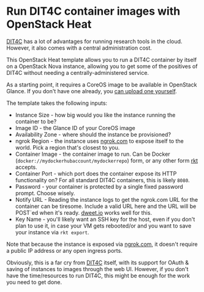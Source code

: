 # Run DIT4C container images with OpenStack Heat

[DIT4C][dit4c] has a lot of advantages for running research tools in the cloud. However, it also comes with a central administration cost.

This OpenStack Heat template allows you to run a DIT4C container by itself on a OpenStack Nova instance, allowing you to get some of the positives of DIT4C without needing a centrally-administered service.

As a starting point, it requires a CoreOS image to be available in OpenStack Glance. If you don't have one already, you [can upload one yourself][coreos-openstack].

The template takes the following inputs:

 * Instance Size - how big would you like the instance running the container to be?
 * Image ID - the Glance ID of your CoreOS image
 * Availability Zone - where should the instance be provisioned?
 * ngrok Region - the instance uses [ngrok.com][ngrok.com] to expose itself to the world. Pick a region that's closest to you.
 * Container Image - the container image to run. Can be Docker (`docker://mydockerhubaccount/mydockerrepo`) form, or any other form [rkt][rkt] accepts.
 * Container Port - which port does the container expose its HTTP functionality on? For all standard DIT4C containers, this is likely `8080`.
 * Password - your container is protected by a single fixed password prompt. Choose wisely.
 * Notify URL - Reading the instance logs to get the ngrok.com URL for the container can be tiresome. Include a valid URL here and the URL will be POST`ed when it's ready. [dweet.io][dweet] works well for this.
 * Key Name - you'll likely want an SSH key for the host, even if you don't plan to use it, in case your VM gets rebooted/or and you want to save your instance via `rkt export`.

Note that because the instance is exposed via [ngrok.com][ngrok.com], it doesn't require a public IP address or any open ingress ports.

Obviously, this is a far cry from [DIT4C][dit4c] itself, with its support for OAuth & saving of instances to images through the web UI. However, if you don't have the time/resources to run DIT4C, this might be enough for the work you need to get done.

[dit4c]: https://dit4c.github.io/
[coreos-openstack]: https://github.com/coreos/scripts/tree/master/oem/openstack
[ngrok.com]: https://ngrok.com/
[rkt]: https://coreos.com/rkt/
[dweet]: https://dweet.io/

